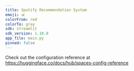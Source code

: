 ```yaml
---
title: Spotify Recommendation System
emoji: 📊
colorFrom: red
colorTo: gray
sdk: streamlit
sdk_version: 1.10.0
app_file: main.py
pinned: false
---
```


Check out the configuration reference at https://huggingface.co/docs/hub/spaces-config-reference
